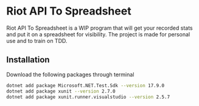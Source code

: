 # Riot API To Spreadsheet

Riot API To Spreadsheet is a WIP program that will get your recorded stats and put it on a spreadsheet for visibility. The project is made for personal use and to train on TDD.

## Installation
 
Download the following packages through terminal

```bash
dotnet add package Microsoft.NET.Test.Sdk --version 17.9.0
dotnet add package xunit --version 2.7.0
dotnet add package xunit.runner.visualstudio --version 2.5.7
```